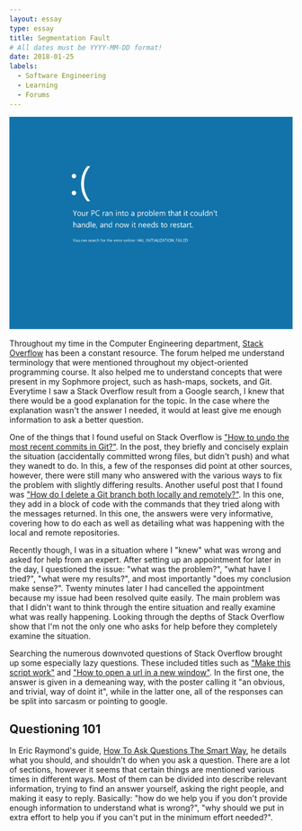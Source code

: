 ```yaml
---
layout: essay
type: essay
title: Segmentation Fault
# All dates must be YYYY-MM-DD format!
date: 2018-01-25
labels:
  - Software Engineering
  - Learning
  - Forums
---
```


<img class="ui small left floated image" src="../images/blue-screen.png">

Throughout my time in the Computer Engineering department, [Stack Overflow](https://stackoverflow.com/) has been a constant resource.  The forum helped me understand terminology that were mentioned throughout my object-oriented programming course.  It also helped me to understand concepts that were present in my Sophmore project, such as hash-maps, sockets, and Git.  Everytime I saw a Stack Overflow result from a Google search, I knew that there would be a good explanation for the topic.  In the case where the explanation wasn't the answer I needed, it would at least give me enough information to ask a better question.

One of the things that I found useful on Stack Overflow is ["How to undo the most recent commits in Git?"](https://stackoverflow.com/questions/927358/how-to-undo-the-most-recent-commits-in-git).  In the post, they briefly and concisely explain the situation (accidentally committed wrong files, but didn't push) and what they wanedt to do.  In this, a few of the responses did point at other sources, however, there were still many who answered with the various ways to fix the problem with slightly differing results.  Another useful post that I found was ["How do I delete a Git branch both locally and remotely?"](https://stackoverflow.com/questions/2003505/how-do-i-delete-a-git-branch-both-locally-and-remotely).  In this one, they add in a block of code with the commands that they tried along with the messages returned.  In this one, the answers were very informative, covering how to do each as well as detailing what was happening with the local and remote repositories.

Recently though, I was in a situation where I "knew" what was wrong and asked for help from an expert.  After setting up an appointment for later in the day, I questioned the issue: "what was the problem?", "what have I tried?", "what were my results?", and most importantly "does my conclusion make sense?".  Twenty minutes later I had cancelled the appointment because my issue had been resolved quite easily.  The main problem was that I didn't want to think through the entire situation and really examine what was really happening.  Looking through the depths of Stack Overflow show that I'm not the only one who asks for help before they completely examine the situation.  

Searching the numerous downvoted questions of Stack Overflow brought up some especially lazy questions.  These included titles such as ["Make this script work"](https://stackoverflow.com/questions/32590751/make-this-script-work) and ["How to open a url in a new window"](https://stackoverflow.com/questions/20507661/how-to-open-a-url-in-a-new-window).  In the first one, the answer is given in a demeaning way, with the poster calling it "an obvious, and trivial, way of doint it", while in the latter one, all of the responses can be split into sarcasm or pointing to google.

## Questioning 101

In Eric Raymond's guide, [How To Ask Questions The Smart Way](http://www.catb.org/esr/faqs/smart-questions.html), he details what you should, and shouldn't do when you ask a question.  There are a lot of sections, however it seems that certain things are mentioned various times in different ways.  Most of them can be divided into describe relevant information, trying to find an answer yourself, asking the right people, and making it easy to reply.  Basically: "how do we help you if you don't provide enough information to understand what is wrong?", "why should we put in extra effort to help you if you can't put in the minimum effort needed?".
